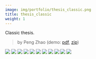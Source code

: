 ```yaml
---
image: img/portfolio/thesis_classic.png
title: thesis_classic
weight: 1
---
```


Classic thesis.

> by Peng Zhao (demo: [pdf](https://github.com/pzhaonet/bookdownplus/raw/master/inst2/thesis_classic/showcase/thesis_classic.pdf), [zip](https://github.com/pzhaonet/bookdownplus/raw/master/inst/templates/thesis_classic.zip))

<!--more-->

[![](https://github.com/pzhaonet/bookdownplus/raw/master/inst2/thesis_classic/showcase/cover.png)](https://github.com/pzhaonet/bookdownplus/raw/master/inst2/thesis_classic/showcase/cover.png)
[![](https://github.com/pzhaonet/bookdownplus/raw/master/inst2/thesis_classic/showcase/thesis_classic1.png)](https://github.com/pzhaonet/bookdownplus/raw/master/inst2/thesis_classic/showcase/thesis_classic1.png)
[![](https://github.com/pzhaonet/bookdownplus/raw/master/inst2/thesis_classic/showcase/thesis_classic11.png)](https://github.com/pzhaonet/bookdownplus/raw/master/inst2/thesis_classic/showcase/thesis_classic11.png)
[![](https://github.com/pzhaonet/bookdownplus/raw/master/inst2/thesis_classic/showcase/thesis_classic14.png)](https://github.com/pzhaonet/bookdownplus/raw/master/inst2/thesis_classic/showcase/thesis_classic14.png)
[![](https://github.com/pzhaonet/bookdownplus/raw/master/inst2/thesis_classic/showcase/thesis_classic16.png)](https://github.com/pzhaonet/bookdownplus/raw/master/inst2/thesis_classic/showcase/thesis_classic16.png)
[![](https://github.com/pzhaonet/bookdownplus/raw/master/inst2/thesis_classic/showcase/thesis_classic19.png)](https://github.com/pzhaonet/bookdownplus/raw/master/inst2/thesis_classic/showcase/thesis_classic19.png)
[![](https://github.com/pzhaonet/bookdownplus/raw/master/inst2/thesis_classic/showcase/thesis_classic3.png)](https://github.com/pzhaonet/bookdownplus/raw/master/inst2/thesis_classic/showcase/thesis_classic3.png)
[![](https://github.com/pzhaonet/bookdownplus/raw/master/inst2/thesis_classic/showcase/thesis_classic4.png)](https://github.com/pzhaonet/bookdownplus/raw/master/inst2/thesis_classic/showcase/thesis_classic4.png)
[![](https://github.com/pzhaonet/bookdownplus/raw/master/inst2/thesis_classic/showcase/thesis_classic5.png)](https://github.com/pzhaonet/bookdownplus/raw/master/inst2/thesis_classic/showcase/thesis_classic5.png)
[![](https://github.com/pzhaonet/bookdownplus/raw/master/inst2/thesis_classic/showcase/thesis_classic7.png)](https://github.com/pzhaonet/bookdownplus/raw/master/inst2/thesis_classic/showcase/thesis_classic7.png)
[![](https://github.com/pzhaonet/bookdownplus/raw/master/inst2/thesis_classic/showcase/thesis_classic9.png)](https://github.com/pzhaonet/bookdownplus/raw/master/inst2/thesis_classic/showcase/thesis_classic9.png)

